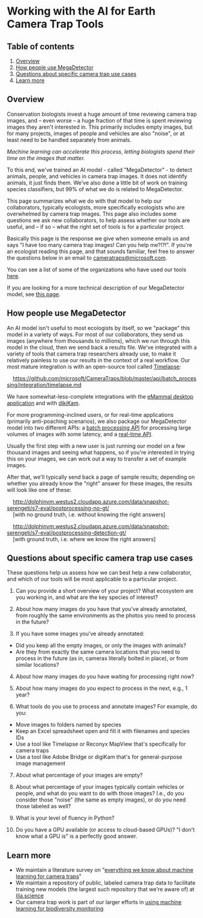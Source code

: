 # Working with the AI for Earth Camera Trap Tools

## Table of contents

1. [Overview](#overview)<br/>
2. [How people use MegaDetector](#how-people-use-megadetector)<br/>
3. [Questions about specific camera trap use cases](#questions-about-specific-camera-trap-use-cases)<br/>
4. [Learn more](#learn-more)<br/>

## Overview

Conservation biologists invest a huge amount of time reviewing camera trap images, and &ndash; even worse &ndash; a huge fraction of that time is spent reviewing images they aren't interested in.  This primarily includes empty images, but for many projects, images of people and vehicles are also "noise", or at least need to be handled separately from animals.

*Machine learning can accelerate this process, letting biologists spend their time on the images that matter.*

To this end, we've trained an AI model - called "MegaDetector" - to detect animals, people, and vehicles in camera trap images.  It does not identify animals, it just finds them.  We've also done a little bit of work on training species classifiers, but 99% of what we do is related to MegaDetector.

This page summarizes what we do with that model to help our collaborators, typically ecologists, more specifically ecologists who are overwhelmed by camera trap images.  This page also includes some questions we ask new collaborators, to help assess whether our tools are useful, and &ndash; if so &ndash; what the right set of tools is for a particular project.

Basically this page is the response we give when someone emails us and says "I have too many camera trap images!  Can you help me?!?!".  If you're an ecologist reading this page, and that sounds familiar, feel free to answer the questions below in an email to <a href="mailto:cameratraps@microsoft.com">cameratraps@microsoft.com</a>.

You can see a list of some of the organizations who have used our tools [here](https://github.com/microsoft/CameraTraps/#who-is-using-the-ai-for-earth-camera-trap-tools).

If you are looking for a more technical description of our MegaDetector model, see [this page](megadetector.md).

## How people use MegaDetector

An AI model isn't useful to most ecologists by itself, so we "package" this model in a variety of ways.  For most of our collaborators, they send us images (anywhere from thousands to millions), which we run through this model in the cloud, then we send back a results file.  We've integrated with a variety of tools that camera trap researchers already use, to make it relatively painless to use our results in the context of a real workflow.  Our most mature integration is with an open-source tool called <a href="http://saul.cpsc.ucalgary.ca/timelapse/">Timelapse</a>:

&nbsp;&nbsp;&nbsp;&nbsp;<https://github.com/microsoft/CameraTraps/blob/master/api/batch_processing/integration/timelapse.md>

We have somewhat-less-complete integrations with the [eMammal desktop application](https://github.com/microsoft/CameraTraps/blob/master/api/batch_processing/integration/eMammal) and with [dikiKam](https://github.com/microsoft/CameraTraps/tree/master/api/batch_processing/integration/digiKam).

For more programming-inclined users, or for real-time applications (primarily anti-poaching scenarios), we also package our MegaDetector model into two different APIs: a [batch processing API](https://github.com/microsoft/CameraTraps/tree/master/api/batch_processing) for processing large volumes of images with some latency, and a [real-time API](https://aiforearth.portal.azure-api.net/docs/services/ai-for-earth-camera-trap-detection-api/operations/post-detect).

Usually the first step with a new user is just running our model on a few thousand images and seeing what happens, so if you're interested in trying this on your images, we can work out a way to transfer a set of example images.

After that, we'll typically send back a page of sample results; depending on whether you already know the "right" answer for these images, the results will look like one of these:

&nbsp;&nbsp;&nbsp;&nbsp;<http://dolphinvm.westus2.cloudapp.azure.com/data/snapshot-serengeti/s7-eval/postprocessing-no-gt/><br/>
&nbsp;&nbsp;&nbsp;&nbsp;[with no ground truth, i.e. without knowing the right answers]
	
&nbsp;&nbsp;&nbsp;&nbsp;<http://dolphinvm.westus2.cloudapp.azure.com/data/snapshot-serengeti/s7-eval/postprocessing-detection-gt/><br/>
&nbsp;&nbsp;&nbsp;&nbsp;[with ground truth, i.e. where we know the right answers]


## Questions about specific camera trap use cases

These questions help us assess how we can best help a new collaborator, and which of our tools will be most applicable to a particular project.

1. Can you provide a short overview of your project?  What ecosystem are you working in, and what are the key species of interest?

2. About how many images do you have that you've already annotated, from roughly the same environments as the photos you need to process in the future?

3. If you have some images you've already annotated:

  - Did you keep all the empty images, or only the images with animals?
  - Are they from exactly the same camera locations that you need to process in the future (as in, cameras literally bolted in place), or from similar locations?

4. About how many images do you have waiting for processing right now?

5. About how many images do you expect to process in the next, e.g., 1 year?

6. What tools do you use to process and annotate images?  For example, do you:

  - Move images to folders named by species
  - Keep an Excel spreadsheet open and fill it with filenames and species IDs
  - Use a tool like Timelapse or Reconyx MapView that's specifically for camera traps
  - Use a tool like Adobe Bridge or digiKam that's for general-purpose image management
	
7. About what percentage of your images are empty?

8. About what percentage of your images typically contain vehicles or people, and what do you want to do with those images?  I.e., do you consider those "noise" (the same as empty images), or do you need those labeled as well?

9. What is your level of fluency in Python?  

10. Do you have a GPU available (or access to cloud-based GPUs)?  "I don't know what a GPU is" is a perfectly good answer.

## Learn more

* We maintain a literature survey on "[everything we know about machine learning for camera traps](https://github.com/agentmorris/camera-trap-ml-survey)"
* We maintain a repository of public, labeled camera trap data to facilitate training new models (the largest such repository that we're aware of) at [lila.science](http://lila.science/datasets)
* Our camera trap work is part of our larger efforts in [using machine learning for biodiversity monitoring](http://aka.ms/biodiversitysurveys)
